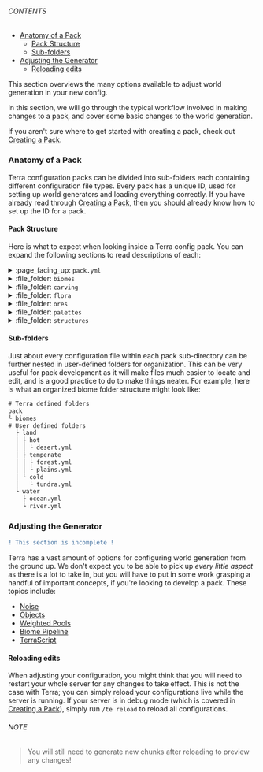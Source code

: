 ###### CONTENTS

- [Anatomy of a Pack](#anatomy-of-a-pack)
  - [Pack Structure](#pack-structure)
  - [Sub-folders](#sub-folders)
- [Adjusting the Generator](#adjusting-the-generator)
  - [Reloading edits](#reloading-edits)

This section overviews the many options available to adjust world generation in your new config.

In this section, we will go through the typical workflow involved in making changes to a pack, and cover some basic
changes to the world generation.

If you aren't sure where to get started with creating a pack, check out [Creating a Pack](./Creating-a-Pack).

### Anatomy of a Pack

Terra configuration packs can be divided into sub-folders each containing different configuration file types. Every pack
has a unique ID, used for setting up world generators and loading everything correctly. If you have already
read through [Creating a Pack](./Creating-a-Pack), then you should already know how to set up the ID for a pack.

#### Pack Structure

Here is what to expect when looking inside a Terra config pack. You can
expand the following sections to read descriptions of each:

<details>
<summary>:page_facing_up: <code>pack.yml</code></summary><br>

>[Pack Manifest](./pack.yml-Options) documentation

If you followed [Creating a Pack](./Creating-a-Pack), then you should already be familiar with pack.yml. The pack
manifest controls broad scale things like *how biomes are arranged*, and defines things integral to a pack such as
the *author, version and pack name*.

---
</details>

<details>
<summary>:file_folder: <code>biomes</code></summary><br>

> The `biomes` folder contains user-defined [Biome Configurations](./Biome-Configuration).

Aside from pack.yml, you will probably be configuring the bulk of your work inside this folder, as it contains
everything that makes biomes unique.

Biomes generally take many assets defined in other folders (or even other biomes!) and combines them together to
define a singular unique biome. Many biomes can share aspects such as the blocks that make up the landscape, what
trees within the biome, and how ores spawn etc. For a full list of biome parameters you can check out the
[Biome Configuration](./Biome-Configuration) documentation.

---
</details>

<details>
<summary>:file_folder: <code>carving</code></summary><br>

> The `carving` folder contains user-defined [Carver Configurations](./Carver-Configuration).

Carver configurations define the behaviour of basic caves in Terra. Biomes can pick and choose which carvers they
take from this folder to use when generating.
If you want to change how caves look, then is the folder to go to.

---
</details>

<details>
<summary>:file_folder: <code>flora</code></summary><br>

> The `flora` folder contains user-defined [Flora Configurations](./Flora-Configuration).

Flora configurations define aspects like grass and flowers that will be used within biome configurations, but can also
be generalized to other aspects of generation such as sugarcane, lily-pads, water springs etc.

Flora is generally configured to be a block or stack of blocks that only spawns under certain conditions. For example
sugarcane would only generate on grass and sand that is adjacent to water, and can only replace air blocks. You can
think of flora like a *post-processor*.

If you want to configure your own flora, you would do it in this folder. Alternatively, Terra also provides various
[preset flora configs](./Included-Flora) included within the plugin.

---
</details>

<details>
<summary>:file_folder: <code>ores</code></summary><br>

> The `ore` folder contains user-defined [Ore Configurations](./Ore-Configuration).

Ore configurations determine how various individual deposits of blocks behave. Aspects like what block deposits are made
of, and how large deposits are can be controlled here. Note that ore configurations pertain to how singular deposits
behave, meaning that aspects like *where* and *how frequent* deposits are not handled in this folder (Those factors are
defined within biomes).

Another thing to note is that aspects like dirt and granite pockets are also defined here, meaning that ore
configurations are not specific to just ores.

---
</details>

<details>
<summary>:file_folder: <code>palettes</code></summary><br>

>The `palettes` folder contains user-defined [Palette Configurations](./Palette-Configuration).

---
</details>

<details>
<summary>:file_folder: <code>structures</code></summary><br>

The `structure` folder contains several Terra defined sub-directories as follows:

* :file_folder:`trees`

    >[Tree Configuration](./Tree-Configuration) documentation

* :file_folder:`structures`
  
    >[Structure Configuration](./Structure-Configuration) documentation

* :file_folder:`loot`

    Loot tables

* :file_folder:`data`

    >[Terrascript](./TerraScript) documentation

---
</details>

#### Sub-folders

Just about every configuration file within each pack sub-directory can be further nested in user-defined folders for
organization. This can be very useful for pack development as it will make files much easier to locate and edit, and is
a good practice to do to make things neater. For example, here is what an organized biome folder structure might look like:

```diff
# Terra defined folders
pack
└ biomes
# User defined folders
  ├ land
  │ ├ hot
  │ │ └ desert.yml
  │ ├ temperate
  │ │ ├ forest.yml
  │ │ └ plains.yml
  │ └ cold
  │   └ tundra.yml
  └ water
    ├ ocean.yml
    └ river.yml
```

### Adjusting the Generator

```diff
! This section is incomplete !
```

Terra has a vast amount of options for configuring world generation from the ground up. We don't expect you to be able
to pick up *every little aspect* as there is a lot to take in, but you will have to put in some work grasping a handful
of important concepts, if you're looking to develop a pack. These topics include:

- [Noise](./Noise)
- [Objects](./Objects)
- [Weighted Pools](./Weighted-Pools)
- [Biome Pipeline](./Biome-Pipeline)
- [TerraScript](./TerraScript)

#### Reloading edits

When adjusting your configuration, you might think that you will need to restart your whole server for any changes to
take effect. This is not the case with Terra; you can simply reload your configurations live while the server is
running. If your server is in debug mode (which is covered in [Creating a Pack](./Creating-a-Pack)), simply run
`/te reload` to reload all configurations.

###### NOTE

> You will still need to generate new chunks after reloading to preview any changes!